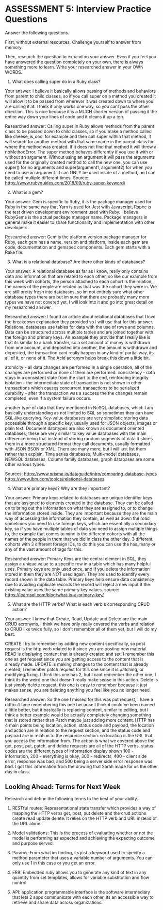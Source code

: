 # ASSESSMENT 5: Interview Practice Questions

Answer the following questions.

First, without external resources. Challenge yourself to answer from memory.

Then, research the question to expand on your answer. Even if you feel you have answered the question completely on your own, there is always something more to learn. Write your researched answer in your OWN WORDS.

1. What does calling super do in a Ruby class?

Your answer: I believe it basically allows passing of methods and behaviors from parent to child classes, so if you call super on a method you created it will allow it to be passed from wherever it was created down to where you are calling it at. I think it only works one way, so you cant pass the other direction. This is nice because it is a MUCH shorter version of passing it the entire way down your lines of code and it cleans it up a ton.

Researched answer: Calling super in Ruby allows methods from the parent class to be passed down to child classes, so if you make a method called like cheese_is_cool for example and then call super within that method, it will search for another method with that same name in the parent class for where the method was created. If it does not find that method it will throw a noMethodError. The super method behaves differently if you use it with or without an argument. Without using an argument it will pass the arguments used for the originally created method to call the new one, you can use super() for no arguments and super(argument1, argument2) for when you need to use an argument. It can ONLY be used inside of a method, and can be called multiple different times. 
Source: https://www.rubyguides.com/2018/09/ruby-super-keyword/

2. What is a gem?

Your answer: Gem is specific to Ruby, it is the package manager used for Ruby in the same way that Yarn is used for Jest with Javascript, Rspec is the test driven development environment used with Ruby. I believe RubyGems is the actual package manager name. Package managers in general make it easier to share functionality and implementation with other developers.

Researched answer: Gem is the platform version package manager for Ruby, each gem has a name, version and platform, inside each gem are code, documentation and gemspec components. Each gem starts with a Rake file.

3. What is a relational database? Are there other kinds of databases?

Your answer: A relational database as far as I know, really only contains data and information that are related to each other, so like our example from this week with cohorts, the person attached to each cohort is the relation, the names of the people are related as that was the cohort they were in. We are still pretty fresh into databases, so im not entirely sure what other database types there are but im sure that there are probably many more types we have not covered yet, I will look into it and go into great detail on my researched answer.

Researched answer: I found an article about relational databases that I love the breakdown explanation they provided so I will use that for this answer. Relational databases use tables for data with the use of rows and columns. Data can be structured across multiple tables and are joined together with the foreign and primary keys. An example they provide that I really like is that its similar to a bank transfer, so a set amount of money is withdrawn from one account, and deposited into another, the amount is withdrawn and deposited, the transaction cant really happen in any kind of partial way, its all of it, or none of it. The Acid acronym helps break this down a little bit. 

atomicity - all data changes are performed in a single operation, all of the changes are performed or none of them are performed. 
consistency - data stays in a consistent state from the start to the end, reinforcing integrity
isolation - the intermediate state of transaction is not shown in other transactions which causes concurrent transactions to be serialized
durability - after the transaction was a success the the changes remain completed, even if a system failure occurs. 

another type of data that they mentioned in NoSQL databases, which I am basically understanding as not limited to SQL so sometimes they can have SQL-like querying. Key-value databases are very simplistic storing data accessible through a specific key, usually used for JSON objects, images or plain text. Document datatypes are also known as document oriented databases, these are very similar to key value databases with the main difference being that instead of storing random segments of data it stores them in a more structured format they call documents, usually formatted with JSON BSON or XML. There are many more, but I will just list them rather than explain, Time series databases, Multi-model databases, NEWSQL databases, Column family databases, graph databases are some other various types.

Sources: https://www.prisma.io/dataguide/intro/comparing-database-types
https://www.ibm.com/topics/relational-databases

4. What are primary keys? Why are they important?

Your answer: Primary keys related to databases are unique identifier keys that are assigned to elements created in the database. They can be called on to bring out the information on what they are assigned to, or to change the information stored inside. They are important because they are the main way of accessing the information they contain, as well as down the road sometimes you need to use foreign keys, which are essentially a secondary key, so if you have multiple tables of data you need to assign multiple things to, the example that comes to mind is the different cohorts with all the names of the people in them that we did in class the other day. 3 different cohorts with 3 different foreign IDs, to do this you can use the has_many or any of the vast amount of tags for this.

Researched answer: Primary Keys are the central element in SQL, they assign a unique value to a specific row in a table which has many helpful uses. Primary keys are only used once, and if you delete the information stored in them they are NOT used again. They are used to identify every record shown in the data table. Primary keys help ensure data consistency due to avoiding duplicate records the record will reject a new input if the existing value uses the same primary key values.
source: https://learnsql.com/blog/what-is-a-primary-key/

5. What are the HTTP verbs? What is each verb's corresponding CRUD action?

Your answer: I know that Create, Read, Update and Delete are the main CRUD acronyms, I think we have only really covered the verbs and relation to CRUD like twice fully, so I don't remember all of them yet, but I will do my best.

CREATE I try to remember by adding new content specifically, so post request is the http verb related to it since you are posting new material.
READ is displaying content that is already created and set. I remember this one as get request since you are getting access to the content that is already made.
UPDATE is making changes to the content that is already created, I remember patch request for this one since it is patching, or modifying/fixing. I think this one has 2, but I cant remember the other one, I think its the weird one that doesn't really make sense in this action.
Delete is just simply delete request, this one is easy to remember because it just makes sense, you are deleting anything you feel like you no longer need. 
 
Researched answer: So the one I missed for this was put request, I have a difficult time remembering this one because I think it could've been named a little better, but it basically is replacing content, similar to editing, but I think a better example would be actually completely changing something that is stored rather than Patch maybe just adding more content. HTTP has 4 main points being location, action, status code and payload, the location and action are in relation to the request section, and the status code and payload are in relation to the response section. so location is the URL that you access the information from. The action is what we covered above the get, post, put, patch, and delete requests are all of the HTTP verbs. status codes are the different types of information display shown 100 - information, 200 - everything is okay, 300 - redirects, 400 - client side error, response was bad, and 500 being a server side error response was bad. I got this information from the drawing that Sarah made for us the other day in class.

## Looking Ahead: Terms for Next Week

Research and define the following terms to the best of your ability.

1. RESTful routes: Representational state transfer which provides a way of mapping the HTTP verbs get, post, put delete and the crud actions create read update delete. It relies on the HTTP verb and URL instead of the URL alone.

2. Model validations: This is the process of evaluating whether or not the model is performing as expected and achieving the expecting outcome and purpose served.

3. Params: From what im finding, its just a keyword used to specify a method parameter that uses a variable number of arguments. You can only use 1 in this case or you get an error. 

4. ERB: Embedded ruby allows you to generate any kind of text in any quantity from set templates, allows for variable substitution and flow control.

5. API: application programmable interface is the software intermediary that lets 2 apps communicate with each other, its an accessible way to retrieve and share data across organizations. 
